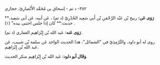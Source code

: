 ٣٨٢- د تم - إسحاق بن مُحَمَّد الأَنْصارِيّ، حجازي

**رَوَى عَن:** ربيح بْن عَبْد الرَّحْمَنِ بْن أَبي سَعِيد الخُدْرِيّ (د تم) ، عَن أبيه، عَن أبي سَعِيد،** حديث:** كان إذا جلس احتبى بيده" (١) .

**رَوَى عَنه:** عَبد الله بْن إِبْرَاهِيم الغفاري (د تم) .

روى له أبو داود، والتِّرْمِذِيّ في "الشمائل"، هذا الحديث الواحد عَن سلمة بْن شبيب، عَن عَبد الله بْن إِبْرَاهِيم.

**وَقَال أبو داود:** عَبد الله بْن إِبْرَاهِيم منكر الحديث.